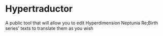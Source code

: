 # Hypertraductor
A public tool that will allow you to edit Hyperdimension Neptunia Re;Birth series' texts to translate them as you wish
